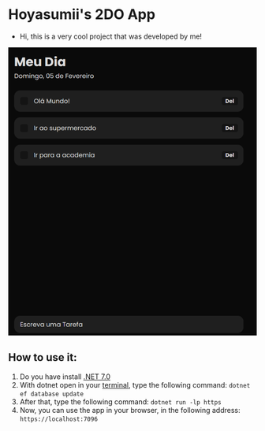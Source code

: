 # Hoyasumii's 2DO App
- Hi, this is a very cool project that was developed by me!

![Image Demo](./demo-img.png)

## How to use it:
1. Do you have install [.NET 7.0](https://dotnet.microsoft.com/pt-br/download)
2. With dotnet open in your [terminal](https://www.lucascaton.com.br/2018/01/07/comandos-para-o-terminal-windows-macos-e-linux), type the following command: `dotnet ef database update`
3. After that, type the following command: `dotnet run -lp https`
4.  Now, you can use the app in your browser, in the following address: `https://localhost:7096`
